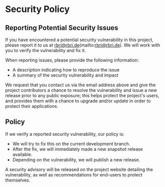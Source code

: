 # Security Policy

## Reporting Potential Security Issues

If you have encountered a potential security vulnerability in this project, 
please report it to us at rbri@rbri.de(mailto:rbri@rbri.de).
We will work with you to verify the vulnerability and fix it.

When reporting issues, please provide the following information:

 * A description indicating how to reproduce the issue
 * A summary of the security vulnerability and impact

We request that you contact us via the email address above and give the project contributors a chance to resolve 
the vulnerability and issue a new release prior to any public exposure; this helps protect the project's users, 
and provides them with a chance to upgrade and/or update in order to protect their applications.

## Policy

If we verify a reported security vulnerability, our policy is:

 * We will try to fix this on the current development branch.
 * After the fix, we will immediately made a new snapshot release available.
 * Depending on the vulnerability, we will publish a new release.

A security advisory will be released on the project website detailing the vulnerability,
as well as recommendations for end-users to protect themselves.
